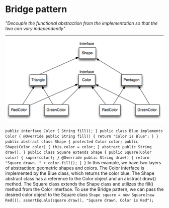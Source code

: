 # Bridge pattern
_"Decouple the functional abstraction from the implementation so that the two can vary independently"_


![img.png](img.png)

`
public interface Color {
String fill();
}
public class Blue implements Color {
@Override
public String fill() {
return "Color is Blue";
}
}
public abstract class Shape {
protected Color color;
public Shape(Color color) {
this.color = color;
}
abstract public String draw();
}
public class Square extends Shape {
public Square(Color color) {
super(color);
}
@Override
public String draw() {
return "Square drawn. " + color.fill();
}
}
`
In this example, we have two layers of abstraction: geometric shapes and colors. 
The Color interface is implemented by the Blue class, which returns the color blue. 
The Shape abstract class has a reference to the Color object and an abstract draw() method. 
The Square class extends the Shape class and utilizes the fill() method from the Color interface.
To use the Bridge pattern, we can pass the desired color object to the Square class
`
Shape square = new Square(new Red());
assertEquals(square.draw(), "Square drawn. Color is Red");
`




